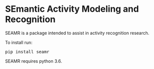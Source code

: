 SEmantic Activity Modeling and Recognition
==========================================

SEAMR is a package intended to assist in activity recognition research.

To install run: 
<pre>pip install seamr</pre>

SEAMR requires python 3.6.
